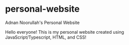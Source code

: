 # personal-website
Adnan Noorullah's Personal Website

Hello everyone! This is my personal website created using JavaScript/Typescript, HTML, and CSS!
